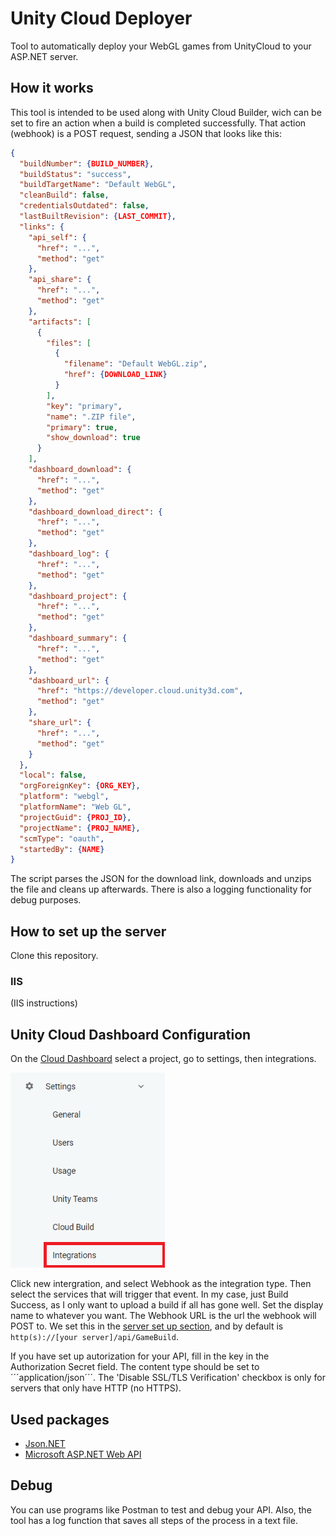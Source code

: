 # Unity Cloud Deployer
Tool to automatically deploy your WebGL games from UnityCloud to your ASP.NET server.

## How it works
This tool is intended to be used along with Unity Cloud Builder, wich can be set to fire an action when a build is completed successfully. That action (webhook) is a POST request, sending a JSON that looks like this:
```json
{
  "buildNumber": {BUILD_NUMBER},
  "buildStatus": "success",
  "buildTargetName": "Default WebGL",
  "cleanBuild": false,
  "credentialsOutdated": false,
  "lastBuiltRevision": {LAST_COMMIT},
  "links": {
    "api_self": {
      "href": "...",
      "method": "get"
    },
    "api_share": {
      "href": "...",
      "method": "get"
    },
    "artifacts": [
      {
        "files": [
          {
            "filename": "Default WebGL.zip",
            "href": {DOWNLOAD_LINK}
          }
        ],
        "key": "primary",
        "name": ".ZIP file",
        "primary": true,
        "show_download": true
      }
    ],
    "dashboard_download": {
      "href": "...",
      "method": "get"
    },
    "dashboard_download_direct": {
      "href": "...",
      "method": "get"
    },
    "dashboard_log": {
      "href": "...",
      "method": "get"
    },
    "dashboard_project": {
      "href": "...",
      "method": "get"
    },
    "dashboard_summary": {
      "href": "...",
      "method": "get"
    },
    "dashboard_url": {
      "href": "https://developer.cloud.unity3d.com",
      "method": "get"
    },
    "share_url": {
      "href": "...",
      "method": "get"
    }
  },
  "local": false,
  "orgForeignKey": {ORG_KEY},
  "platform": "webgl",
  "platformName": "Web GL",
  "projectGuid": {PROJ_ID},
  "projectName": {PROJ_NAME},
  "scmType": "oauth",
  "startedBy": {NAME}
}
```

The script parses the JSON for the download link, downloads and unzips the file and cleans up afterwards.
There is also a logging functionality for debug purposes.

## How to set up the server
Clone this repository.
### IIS
(IIS instructions)

## Unity Cloud Dashboard Configuration
On the [Cloud Dashboard](https://developer.cloud.unity3d.com/) select a project, go to settings, then integrations.

![Image](img/unity_config_01.PNG)

Click new intergration, and select Webhook as the integration type. Then select the services that will trigger that event. In my case, just Build Success, as I only want to upload a build if all has gone well.
Set the display name to whatever you want. The Webhook URL is the url the webhook will POST to. We set this in the [server set up section](##How-to-set-up-the-server), and by default is ```http(s)://[your server]/api/GameBuild```.

If you have set up autorization for your API, fill in the key in the Authorization Secret field.
The content type should be set to ´´´application/json´´´. The 'Disable SSL/TLS Verification' checkbox is only for servers that only have HTTP (no HTTPS).

## Used packages
- [Json.NET](https://www.newtonsoft.com/json)
- [Microsoft ASP.NET Web API](https://dotnet.microsoft.com/apps/aspnet/apis)

## Debug
You can use programs like Postman to test and debug your API. Also, the tool has a log function that saves all steps of the process in a text file.
